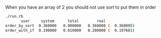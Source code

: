 
When you have an array of 2 you should not use sort to put them in order

```bash
./run.rb
       user     system      total        real
order_by_sort  0.360000   0.000000   0.360000 (  0.368095)
order_with_if  0.190000   0.010000   0.200000 (  0.197681)
```
